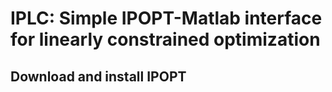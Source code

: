 # IPLC: Simple IPOPT-Matlab interface for linearly constrained optimization

## Download and install IPOPT
